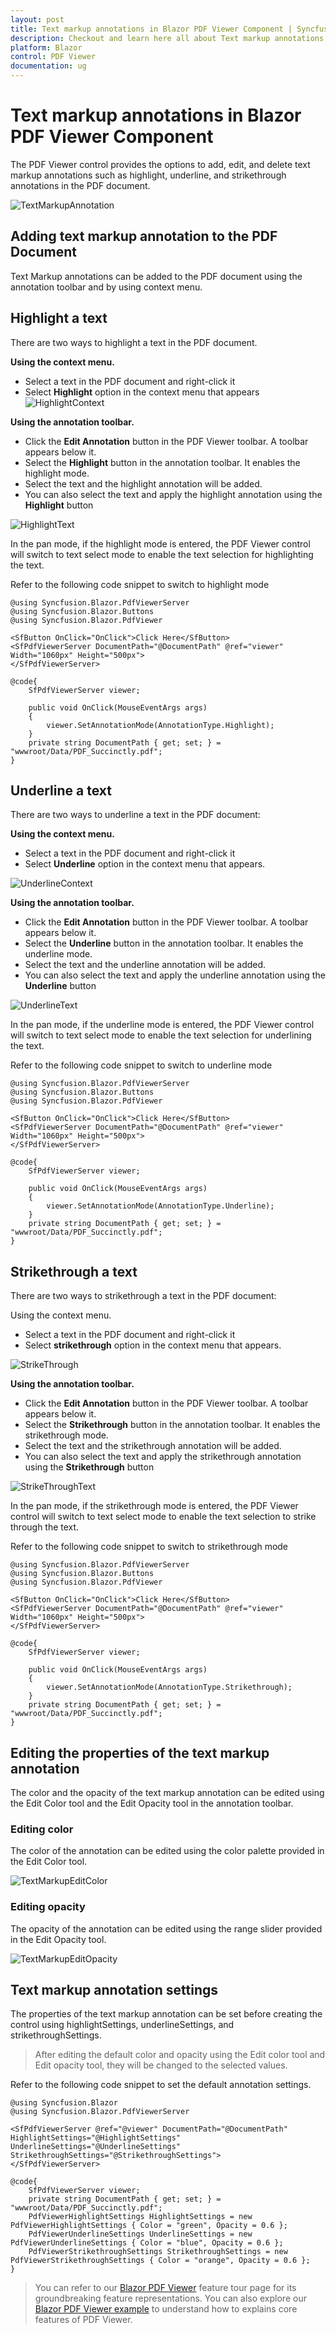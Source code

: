 ```yaml
---
layout: post
title: Text markup annotations in Blazor PDF Viewer Component | Syncfusion
description: Checkout and learn here all about Text markup annotations in Syncfusion Blazor PDF Viewer component and more.
platform: Blazor
control: PDF Viewer
documentation: ug
---
```


# Text markup annotations in Blazor PDF Viewer Component

The PDF Viewer control provides the options to add, edit, and delete text markup annotations such as highlight, underline, and strikethrough annotations in the PDF document.

![TextMarkupAnnotation](../../pdfviewer/images/text_markup_annotation.png)

## Adding text markup annotation to the PDF Document

Text Markup annotations can be added to the PDF document using the annotation toolbar and by using context menu.

## Highlight a text

There are two ways to highlight a text in the PDF document.

**Using the context menu.**

* Select a text in the PDF document and right-click it
* Select **Highlight** option in the context menu that appears
![HighlightContext](../../pdfviewer/images/highlight_context.png)

**Using the annotation toolbar.**

* Click the **Edit Annotation** button in the PDF Viewer toolbar.  A toolbar appears below it.
* Select the **Highlight** button in the annotation toolbar. It enables the highlight mode.
* Select the text and the highlight annotation will be added.
* You can also select the text and apply the highlight annotation using the **Highlight** button

![HighlightText](../../pdfviewer/images/highlight_text.png)

In the pan mode, if the highlight mode is entered, the PDF Viewer control will switch to text select mode to enable the text selection for highlighting the text.

Refer to the following code snippet to switch to highlight mode

```cshtml
@using Syncfusion.Blazor.PdfViewerServer
@using Syncfusion.Blazor.Buttons
@using Syncfusion.Blazor.PdfViewer

<SfButton OnClick="OnClick">Click Here</SfButton>
<SfPdfViewerServer DocumentPath="@DocumentPath" @ref="viewer" Width="1060px" Height="500px">
</SfPdfViewerServer>

@code{
    SfPdfViewerServer viewer;

    public void OnClick(MouseEventArgs args)
    {
        viewer.SetAnnotationMode(AnnotationType.Highlight);
    }
    private string DocumentPath { get; set; } = "wwwroot/Data/PDF_Succinctly.pdf";
}
```

## Underline a text

There are two ways to underline a text in the PDF document:

**Using the context menu.**

* Select a text in the PDF document and right-click it
* Select **Underline** option in the context menu that appears.

![UnderlineContext](../../pdfviewer/images/underline_context.png)

**Using the annotation toolbar.**

* Click the **Edit Annotation** button in the PDF Viewer toolbar.  A toolbar appears below it.
* Select the **Underline** button in the annotation toolbar. It enables the underline mode.
* Select the text and the underline annotation will be added.
* You can also select the text and apply the underline annotation using the **Underline** button

![UnderlineText](../../pdfviewer/images/underline_text.png)

In the pan mode, if the underline mode is entered, the PDF Viewer control will switch to text select mode to enable the text selection for underlining the text.

Refer to the following code snippet to switch to underline mode

```cshtml
@using Syncfusion.Blazor.PdfViewerServer
@using Syncfusion.Blazor.Buttons
@using Syncfusion.Blazor.PdfViewer

<SfButton OnClick="OnClick">Click Here</SfButton>
<SfPdfViewerServer DocumentPath="@DocumentPath" @ref="viewer" Width="1060px" Height="500px">
</SfPdfViewerServer>

@code{
    SfPdfViewerServer viewer;

    public void OnClick(MouseEventArgs args)
    {
        viewer.SetAnnotationMode(AnnotationType.Underline);
    }
    private string DocumentPath { get; set; } = "wwwroot/Data/PDF_Succinctly.pdf";
}
```

## Strikethrough a text

There are two ways to strikethrough a text in the PDF document:

Using the context menu.

* Select a text in the PDF document and right-click it
* Select **strikethrough** option in the context menu that appears.

![StrikeThrough](../../pdfviewer/images/strikethrough_context.png)

**Using the annotation toolbar.**

* Click the **Edit Annotation** button in the PDF Viewer toolbar.  A toolbar appears below it.
* Select the **Strikethrough** button in the annotation toolbar. It enables the strikethrough mode.
* Select the text and the strikethrough annotation will be added.
* You can also select the text and apply the strikethrough annotation using the **Strikethrough** button

![StrikeThroughText](../../pdfviewer/images/strike_through.png)

In the pan mode, if the strikethrough mode is entered, the PDF Viewer control will switch to text select mode to enable the text selection to strike through the text.

Refer to the following code snippet to switch to strikethrough mode

```cshtml
@using Syncfusion.Blazor.PdfViewerServer
@using Syncfusion.Blazor.Buttons
@using Syncfusion.Blazor.PdfViewer

<SfButton OnClick="OnClick">Click Here</SfButton>
<SfPdfViewerServer DocumentPath="@DocumentPath" @ref="viewer" Width="1060px" Height="500px">
</SfPdfViewerServer>

@code{
    SfPdfViewerServer viewer;

    public void OnClick(MouseEventArgs args)
    {
        viewer.SetAnnotationMode(AnnotationType.Strikethrough);
    }
    private string DocumentPath { get; set; } = "wwwroot/Data/PDF_Succinctly.pdf";
}
```

## Editing the properties of the text markup annotation

The color and the opacity of the text markup annotation can be edited using the Edit Color tool and the Edit Opacity tool in the annotation toolbar.

### Editing color

The color of the annotation can be edited using the color palette provided in the Edit Color tool.

![TextMarkupEditColor](../../pdfviewer/images/textmarkup_editcolor.png)

### Editing opacity

The opacity of the annotation can be edited using the range slider provided in the Edit Opacity tool.

![TextMarkupEditOpacity](../../pdfviewer/images/textmarup_editopacity.png)

## Text markup annotation settings

The properties of the text markup annotation can be set before creating the control using highlightSettings, underlineSettings, and strikethroughSettings.

> After editing the default color and opacity using the Edit color tool and Edit opacity tool, they will be changed to the selected values.

Refer to the following code snippet to set the default annotation settings.

```cshtml
@using Syncfusion.Blazor
@using Syncfusion.Blazor.PdfViewerServer

<SfPdfViewerServer @ref="@viewer" DocumentPath="@DocumentPath" HighlightSettings="@HighlightSettings" UnderlineSettings="@UnderlineSettings" StrikethroughSettings="@StrikethroughSettings">
</SfPdfViewerServer>

@code{
    SfPdfViewerServer viewer;
    private string DocumentPath { get; set; } = "wwwroot/Data/PDF_Succinctly.pdf";
    PdfViewerHighlightSettings HighlightSettings = new PdfViewerHighlightSettings { Color = "green", Opacity = 0.6 };
    PdfViewerUnderlineSettings UnderlineSettings = new PdfViewerUnderlineSettings { Color = "blue", Opacity = 0.6 };
    PdfViewerStrikethroughSettings StrikethroughSettings = new PdfViewerStrikethroughSettings { Color = "orange", Opacity = 0.6 };
}
```

> You can refer to our [Blazor PDF Viewer](https://www.syncfusion.com/blazor-components/blazor-pdf-viewer) feature tour page for its groundbreaking feature representations. You can also explore our [Blazor PDF Viewer example](https://blazor.syncfusion.com/demos/pdf-viewer/default-functionalities?theme=bootstrap4) to understand how to explains core features of PDF Viewer.